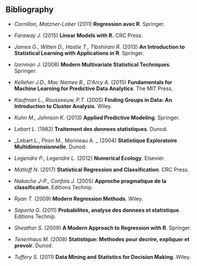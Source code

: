 ## Bibliography

- _Cornillon, Matzner-Lober_ (2011) __Regression avec R__. Springer.

- _Faraway J._ (2015) __Linear Models with R.__ CRC Press.

- _James G., Witten D., Hastie T., Tibshirani R._ (2013) __An Introduction to Statistical Learning with Applications in R__. Springer. 

- _Izenman J._ (2008) __Modern Multivariate Statistical Techniques__. Springer.

- _Kelleher J.D., Mac Namee B., D'Arcy A._ (2015) __Fundamentals for Machine Learning for Predictive Data Analytics__. The MIT Press.

- _Kaufman L., Rousseeuw, P.T._ (2005) __Finding Groups in Data: An Introduction to Cluster Analysis__. Wiley.

- _Kuhn M., Johnson K._ (2013) __Applied Predictive Modeling__. Springer.

- _Lebart L._ (1982) __Traitement des donnees statistiques__. Dunod.

- _Lebart L., Piron M., Morineau A. _ (2004) __Statistique Exploratoire Multidimensionnelle__. Dunod.

- _Legendre P., Legendre L._ (2012) __Numerical Ecology__. Elsevier.

- _Matloff N._ (2017) __Statistical Regression and Classification__. CRC Press.

- _Nakache J-P., Confais J._ (2005) __Approche pragmatique de la classification__. Editions Technip.

- _Ryan T._ (2009) __Modern Regression Methods__. Wiley.

- _Saporta G._ (2011) __Probabilites, analyse des donnees et statistique__. Editions Technip.

- _Sheather S._ (2009) __A Modern Approach to Regression with R__. Springer.

- _Tenenhaus M._ (2008) __Statistique: Methodes pour decrire, expliquer et prevoir__. Dunod.

- _Tuffery S._ (2011) __Data Mining and Statistics for Decision Making__. Wiley.

